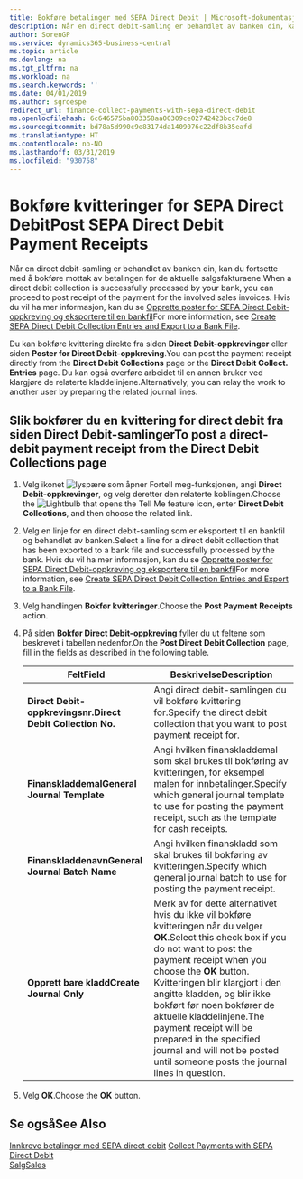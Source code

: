```yaml
---
title: Bokføre betalinger med SEPA Direct Debit | Microsoft-dokumentasjon
description: Når en direct debit-samling er behandlet av banken din, kan du fortsette med å bokføre mottak av betalingen for de aktuelle salgsfakturaene.
author: SorenGP
ms.service: dynamics365-business-central
ms.topic: article
ms.devlang: na
ms.tgt_pltfrm: na
ms.workload: na
ms.search.keywords: ''
ms.date: 04/01/2019
ms.author: sgroespe
redirect_url: finance-collect-payments-with-sepa-direct-debit
ms.openlocfilehash: 6c646575ba803358aa00309ce02742423bcc7de8
ms.sourcegitcommit: bd78a5d990c9e83174da1409076c22df8b35eafd
ms.translationtype: HT
ms.contentlocale: nb-NO
ms.lasthandoff: 03/31/2019
ms.locfileid: "930758"
---
```

# <a name="post-sepa-direct-debit-payment-receipts"></a><span data-ttu-id="b3ade-103">Bokføre kvitteringer for SEPA Direct Debit</span><span class="sxs-lookup"><span data-stu-id="b3ade-103">Post SEPA Direct Debit Payment Receipts</span></span>
<span data-ttu-id="b3ade-104">Når en direct debit-samling er behandlet av banken din, kan du fortsette med å bokføre mottak av betalingen for de aktuelle salgsfakturaene.</span><span class="sxs-lookup"><span data-stu-id="b3ade-104">When a direct debit collection is successfully processed by your bank, you can proceed to post receipt of the payment for the involved sales invoices.</span></span> <span data-ttu-id="b3ade-105">Hvis du vil ha mer informasjon, kan du se [Opprette poster for SEPA Direct Debit-oppkreving og eksportere til en bankfil](finance-how-create-sepa-direct-debit-collection-entries-export-bank-file.md)</span><span class="sxs-lookup"><span data-stu-id="b3ade-105">For more information, see [Create SEPA Direct Debit Collection Entries and Export to a Bank File](finance-how-create-sepa-direct-debit-collection-entries-export-bank-file.md).</span></span>  

<span data-ttu-id="b3ade-106">Du kan bokføre kvittering direkte fra siden **Direct Debit\-oppkrevinger** eller siden **Poster for Direct Debit-oppkreving**.</span><span class="sxs-lookup"><span data-stu-id="b3ade-106">You can post the payment receipt directly from the **Direct Debit Collections** page or the **Direct Debit Collect. Entries** page.</span></span> <span data-ttu-id="b3ade-107">Du kan også overføre arbeidet til en annen bruker ved klargjøre de relaterte kladdelinjene.</span><span class="sxs-lookup"><span data-stu-id="b3ade-107">Alternatively, you can relay the work to another user by preparing the related journal lines.</span></span>  

## <a name="to-post-a-direct-debit-payment-receipt-from-the-direct-debit-collections-page"></a><span data-ttu-id="b3ade-108">Slik bokfører du en kvittering for direct debit fra siden Direct Debit-samlinger</span><span class="sxs-lookup"><span data-stu-id="b3ade-108">To post a direct-debit payment receipt from the Direct Debit Collections page</span></span>  
1. <span data-ttu-id="b3ade-109">Velg ikonet ![lyspære som åpner Fortell meg-funksjonen](media/ui-search/search_small.png "Fortell hva du vil gjøre"), angi **Direct Debit-oppkrevinger**, og velg deretter den relaterte koblingen.</span><span class="sxs-lookup"><span data-stu-id="b3ade-109">Choose the ![Lightbulb that opens the Tell Me feature](media/ui-search/search_small.png "Tell me what you want to do") icon, enter **Direct Debit Collections**, and then choose the related link.</span></span>  
2. <span data-ttu-id="b3ade-110">Velg en linje for en direct debit-samling som er eksportert til en bankfil og behandlet av banken.</span><span class="sxs-lookup"><span data-stu-id="b3ade-110">Select a line for a direct debit collection that has been exported to a bank file and successfully processed by the bank.</span></span> <span data-ttu-id="b3ade-111">Hvis du vil ha mer informasjon, kan du se [Opprette poster for SEPA Direct Debit-oppkreving og eksportere til en bankfil](finance-how-create-sepa-direct-debit-collection-entries-export-bank-file.md)</span><span class="sxs-lookup"><span data-stu-id="b3ade-111">For more information, see [Create SEPA Direct Debit Collection Entries and Export to a Bank File](finance-how-create-sepa-direct-debit-collection-entries-export-bank-file.md).</span></span>  
3. <span data-ttu-id="b3ade-112">Velg handlingen **Bokfør kvitteringer**.</span><span class="sxs-lookup"><span data-stu-id="b3ade-112">Choose the **Post Payment Receipts** action.</span></span>  
4. <span data-ttu-id="b3ade-113">På siden **Bokfør Direct Debit-oppkreving** fyller du ut feltene som beskrevet i tabellen nedenfor.</span><span class="sxs-lookup"><span data-stu-id="b3ade-113">On the **Post Direct Debit Collection** page, fill in the fields as described in the following table.</span></span>  

    |<span data-ttu-id="b3ade-114">Felt</span><span class="sxs-lookup"><span data-stu-id="b3ade-114">Field</span></span>|<span data-ttu-id="b3ade-115">Beskrivelse</span><span class="sxs-lookup"><span data-stu-id="b3ade-115">Description</span></span>|  
    |---------------------------------|---------------------------------------|  
    |<span data-ttu-id="b3ade-116">**Direct Debit-oppkrevingsnr.**</span><span class="sxs-lookup"><span data-stu-id="b3ade-116">**Direct Debit Collection No.**</span></span>|<span data-ttu-id="b3ade-117">Angi direct debit-samlingen du vil bokføre kvittering for.</span><span class="sxs-lookup"><span data-stu-id="b3ade-117">Specify the direct debit collection that you want to post payment receipt for.</span></span>|  
    |<span data-ttu-id="b3ade-118">**Finanskladdemal**</span><span class="sxs-lookup"><span data-stu-id="b3ade-118">**General Journal Template**</span></span>|<span data-ttu-id="b3ade-119">Angi hvilken finanskladdemal som skal brukes til bokføring av kvitteringen, for eksempel malen for innbetalinger.</span><span class="sxs-lookup"><span data-stu-id="b3ade-119">Specify which general journal template to use for posting the payment receipt, such as the template for cash receipts.</span></span>|  
    |<span data-ttu-id="b3ade-120">**Finanskladdenavn**</span><span class="sxs-lookup"><span data-stu-id="b3ade-120">**General Journal Batch Name**</span></span>|<span data-ttu-id="b3ade-121">Angi hvilken finanskladd som skal brukes til bokføring av kvitteringen.</span><span class="sxs-lookup"><span data-stu-id="b3ade-121">Specify which general journal batch to use for posting the payment receipt.</span></span>|  
    |<span data-ttu-id="b3ade-122">**Opprett bare kladd**</span><span class="sxs-lookup"><span data-stu-id="b3ade-122">**Create Journal Only**</span></span>|<span data-ttu-id="b3ade-123">Merk av for dette alternativet hvis du ikke vil bokføre kvitteringen når du velger **OK**.</span><span class="sxs-lookup"><span data-stu-id="b3ade-123">Select this check box if you do not want to post the payment receipt when you choose the **OK** button.</span></span> <span data-ttu-id="b3ade-124">Kvitteringen blir klargjort i den angitte kladden, og blir ikke bokført før noen bokfører de aktuelle kladdelinjene.</span><span class="sxs-lookup"><span data-stu-id="b3ade-124">The payment receipt will be prepared in the specified journal and will not be posted until someone posts the journal lines in question.</span></span>|  

5. <span data-ttu-id="b3ade-125">Velg **OK**.</span><span class="sxs-lookup"><span data-stu-id="b3ade-125">Choose the **OK** button.</span></span>  

## <a name="see-also"></a><span data-ttu-id="b3ade-126">Se også</span><span class="sxs-lookup"><span data-stu-id="b3ade-126">See Also</span></span>  
 <span data-ttu-id="b3ade-127">[Innkreve betalinger med SEPA direct debit](finance-collect-payments-with-sepa-direct-debit.md) </span><span class="sxs-lookup"><span data-stu-id="b3ade-127">[Collect Payments with SEPA Direct Debit](finance-collect-payments-with-sepa-direct-debit.md) </span></span>  
 [<span data-ttu-id="b3ade-128">Salg</span><span class="sxs-lookup"><span data-stu-id="b3ade-128">Sales</span></span>](sales-manage-sales.md)
